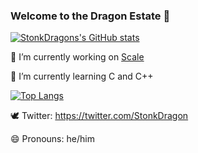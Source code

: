### Welcome to the Dragon Estate 👋

[![StonkDragons's GitHub stats](https://github-readme-stats.vercel.app/api?username=StonkDragon&theme=dark)](https://github.com/anuraghazra/github-readme-stats)

🔭 I’m currently working on [Scale](https://github.com/StonkDragon/Scale)

🌱 I’m currently learning C and C++

[![Top Langs](https://github-readme-stats.vercel.app/api/top-langs/?username=StonkDragon&theme=dark)](https://github.com/anuraghazra/github-readme-stats)
  
🕊 Twitter: https://twitter.com/StonkDragon

😄 Pronouns: he/him

